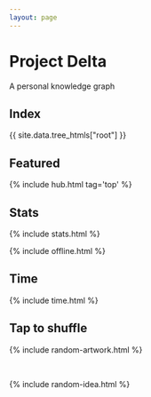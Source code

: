 ```yaml
---
layout: page
---
```



# Project Delta 

A personal knowledge graph   

## Index

<div style="margin-top:1rem">
{{ site.data.tree_htmls["root"] }}
</div>

## Featured

{% include hub.html tag='top' %}


## Stats 

{% include stats.html  %}

{% include offline.html  %}

## Time 

{% include time.html %}

## Tap to shuffle   

{% include random-artwork.html %}

<br>

{% include random-idea.html %}
